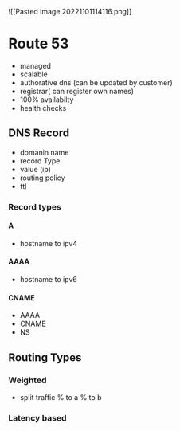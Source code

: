 ![[Pasted image 20221101114116.png]]
# Route 53
- managed
- scalable
- authorative dns (can be updated by customer)
- registrar( can register own names)
- 100% availabilty
- health checks


## DNS Record
- domanin name
- record Type
- value (ip)
- routing policy
- ttl

### Record types

#### A
- hostname to ipv4

#### AAAA
- hostname to ipv6

#### CNAME
- AAAA
- CNAME
- NS

## Routing Types


### Weighted
- split traffic % to a % to b
### Latency based